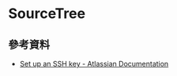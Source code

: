 # SourceTree

## 參考資料

* [Set up an SSH key - Atlassian Documentation](https://confluence.atlassian.com/bitbucket/set-up-an-ssh-key-728138079.html)

